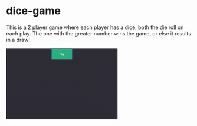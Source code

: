 # dice-game

This is a 2 player game where each player has a dice, both the die roll on each play. The one with the greater number wins the game, or else it results in a draw!

<a><img width = 60% height = 60% src="gifs/dice-game-vid.gif"/></a>

